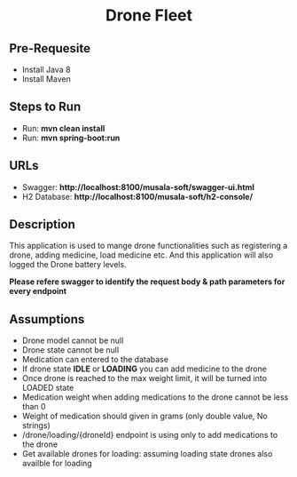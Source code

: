 <h1 align="center">Drone Fleet</h1>

<h2>Pre-Requesite</h2>
  <ul>
  <li>Install Java 8</li>
  <li>Install Maven</li>
</ul>
  
  <h2>Steps to Run</h2>
  <ul>
  <li>Run: <b>mvn clean install</b></li>
  <li>Run: <b>mvn spring-boot:run</b></li>
</ul>

  <h2>URLs</h2>
  <ul>
  <li>Swagger: <b>http://localhost:8100/musala-soft/swagger-ui.html</b></li>
  <li>H2 Database: <b>http://localhost:8100/musala-soft/h2-console/</b></li>
</ul>

  <h2>Description</h2>
  <p> This application is used to mange drone functionalities such as registering a drone, adding medicine, load medicine etc. And this application will also logged the Drone battery levels. </p>
  <b>Please refere swagger to identify the request body & path parameters for every endpoint</b>
  
  <h2>Assumptions</h2>
  <ul>
  <li>Drone model cannot be null</li>
  <li>Drone state cannot be null</li>
  <li>Medication can entered to the database</li>
  <li>If drone state <b>IDLE</b> or <b>LOADING</b> you can add medicine to the drone</li>
  <li>Once drone is reached to the max weight limit, it will be turned into LOADED state</li>
  <li>Medication weight when adding medications to the drone cannot be less than 0</li>
  <li>Weight of medication should given in grams (only double value, No strings)</li>
  <li>/drone/loading/{droneId} endpoint is using only to add medications to the drone</li>
  <li>Get available drones for loading: assuming loading state drones also availble for loading</li>
</ul>
